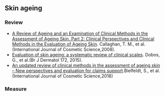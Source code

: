 

## Skin ageing

### Review

- [A Review of Ageing and an Examination of Clinical Methods in the Assessment of Ageing Skin. Part 2: Clinical Perspectives and Clinical Methods in the Evaluation of Ageing Skin](). Callaghan, T. M., et al.(International Journal of Cosmetic Science,2008).
-  [Evaluation of skin ageing: a systematic review of clinical scales](). Dobos, G., et al.(Br J Dermatol 172, 2015).
- [An updated review of clinical methods in the assessment of ageing skin – New perspectives and evaluation for claims support]().Bielfeldt, S., et al.(International Journal of Cosmetic Science,2018)

### Measure

